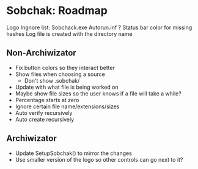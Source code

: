 ﻿# Sobchak: Roadmap

Logo
Ingnore list:
    Sobchack.exe
    Autorun.inf
    ?
Status bar color for missing hashes
Log file is created with the directory name

## Non-Archiwizator
* Fix button colors so they interact better
* Show files when choosing a source
    * Don't show .sobchak/
* Update with what file is being worked on
* Maybe show file sizes so the user knows if a file will take a while?
* Percentage starts at zero
* Ignore certain file name/extensions/sizes
* Auto verify recursively
* Auto create recursively


## Archiwizator
* Update SetupSobchak() to mirror the changes
* Use smaller version of the logo so other controls can go next to it?